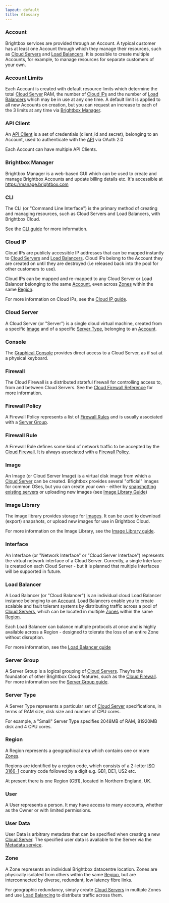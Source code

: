 ```yaml
---
layout: default
title: Glossary
---
```


### Account

Brightbox services are provided through an Account. A typical customer has at
least one Account through which they manage their resources, such as 
[Cloud Servers](#cloud_server) and [Load Balancers](#load_balancer). It is possible
to create multiple Accounts, for example, to manage resources for separate
customers of your own.

### Account Limits

Each Account is created with default resource limits which determine the total
[Cloud Server](#cloud_server) RAM, the number of [Cloud IPs](#cloud_ip) and the
number of [Load Balancers](#load_balancer) which may be in use at any one time.
A default limit is applied to all new Accounts on creation, but you can request
an increase to each of the 3 limits at any time via
[Brightbox Manager](#brightbox_manager).

### API Client

An [API Client](/reference/api-clients/) is a set of credentials
(client_id and secret), belonging to an Account, used to authenticate
with the [API](/reference/api) via OAuth 2.0

Each Account can have multiple API Clients.

### Brightbox Manager

Brightbox Manager is a web-based GUI which can be used to create and
manage Brightbox Accounts and update billing details etc.  It's
accessible at https://manage.brightbox.com

### CLI

The CLI (or "Command Line Interface") is the primary method of creating and
managing resources, such as Cloud Servers and Load Balancers, with Brightbox
Cloud.

See the [CLI guide](/guides/cli/) for more information.

### Cloud IP

Cloud IPs are publicly accessible IP addresses that can be mapped instantly
to [Cloud Servers](#cloud_server) and [Load Balancers](#load_balancer). Cloud IPs
belong to the Account they are created on until they are destroyed (i.e released 
back into the pool for other customers to use).

Cloud IPs can be mapped and re-mapped to any Cloud Server or Load Balancer
belonging to the same [Account](#account), even across [Zones](#zone) within
the same [Region](#region).

For more information on Cloud IPs, see the [Cloud IP guide](/guides/cli/cloud-ips/).

### Cloud Server

A Cloud Server (or "Server") is a single cloud virtual machine, created from a
specific [Image](#image) and of a specific [Server Type](#server_type), belonging
to an [Account](#account).

### Console

The [Graphical Console](/guides/cli/graphical-console/) provides
direct access to a Cloud Server, as if sat at a physical keyboard.

### Firewall

The Cloud Firewall is a distributed stateful firewall for controlling
access to, from and between Cloud Servers.  See the
[Cloud Firewall Reference](/reference/firewall/) for more information.

### Firewall Policy

A Firewall Policy represents a list of
[Firewall Rules](#firewall_rule) and is usually associated with a
[Server Group](#server_group).

### Firewall Rule

A Firewall Rule defines some kind of network traffic to be accepted by
the [Cloud Firewall](#firewall). It is always associated with a
[Firewall Policy](#firewall_policy).

### Image

An Image (or Cloud Server Image) is a virtual disk image from which a
[Cloud Server](#cloud_server) can be created. Brightbox provides several "official"
images for common OSes, but you can create your own - either by
[snapshotting existing servers](/guides/cli/create-a-snapshot/) or uploading
new images (see [Image Library Guide](/guides/cli/image-library))

### Image Library

The image library provides storage for [Images](#image). It can be used to
download (export) snapshots, or upload new images for use in Brightbox Cloud.

For more information on the Image Library, see the
[Image Library guide](/guides/cli/image-library/).

### Interface

An Interface (or "Network Interface" or "Cloud Server Interface") represents
the virtual network interface of a Cloud Server. Currently, a single Interface is
created on each Cloud Server - but it is planned that multiple Interfaces will
be supported in future.

### Load Balancer

A Load Balancer (or "Cloud Balancer") is an individual cloud Load Balancer
instance belonging to an [Account](#account). Load Balancers enable you to 
create scalable and fault tolerant systems by distributing traffic across a
pool of [Cloud Servers](#cloud_server), which can be located in multiple
[Zones](#zone) within the same [Region](#region).

Each Load Balancer can balance multiple protocols at once and is highly
available across a Region - designed to tolerate the loss of an entire
Zone without disruption.

For more information, see the [Load Balancer guide](/guides/cli/load-balancers)

### Server Group

A Server Group is a logical grouping of
[Cloud Servers](#cloud_server). They’re the foundation of other
Brightbox Cloud features, such as the
[Cloud Firewall](#cloud_firewall). For more information see the
[Server Group guide](/guides/cli/server-groups/).

### Server Type

A Server Type represents a particular set of [Cloud Server](#cloud_server)
specifications, in terms of RAM size, disk size and number of CPU cores.

For example, a "Small" Server Type specifies 2048MB of RAM, 81920MB disk and
4 CPU cores.

### Region

A Region represents a geographical area which contains one or more [Zones](#zone).

Regions are identified by a region code, which consists of a 2-letter
[ISO 3166-1](http://en.wikipedia.org/wiki/ISO_3166-1_alpha-2) country code
followed by a digit e.g. GB1, DE1, US2 etc.

At present there is one Region (GB1), located in Northern England, UK.

### User

A User represents a person. It may have access to many accounts, whether as
the Owner or with limited permissions.

### User Data

User Data is arbitrary metadata that can be specified when creating a new
[Cloud Server](#cloud_server). The specified user data is available to the Server
via the [Metadata service](/guides/cli/user-data/).

### Zone

A Zone represents an individual Brightbox datacentre location. Zones are physically
isolated from others within the same [Region](#region), but are interconnected
by diverse, redundant, low latency fibre links.

For geographic redundancy, simply create [Cloud Servers](#cloud_server) in multiple
Zones and use [Load Balancing](#load_balancer) to distribute traffic across them.


